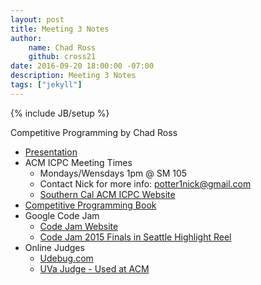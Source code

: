 ```yaml
---
layout: post
title: Meeting 3 Notes
author:
    name: Chad Ross
    github: cross21
date: 2016-09-20 18:00:00 -07:00
description: Meeting 3 Notes
tags: ["jekyll"]
---
```

{% include JB/setup %}



Competitive Programming by Chad Ross

- [Presentation](https://docs.google.com/presentation/d/11G0WFdIcoaTNDihpv2_fxMkcBaJtlcp73vzbVOv-xsg/edit?usp=sharing)
- ACM ICPC Meeting Times
  - Mondays/Wensdays 1pm @ SM 105
  - Contact Nick for more info: potter1nick@gmail.com
  - [Southern Cal ACM ICPC Website](scocalcontest.org)
- [Competitive Programming Book](cpbook.net)
- Google Code Jam
  - [Code Jam Website](https://code.google.com/codejam/)
  - [Code Jam 2015 Finals in Seattle Highlight Reel](https://www.youtube.com/watch?v=6Vx_AWOr_4w)
- Online Judges
  - [Udebug.com](udebug.com)
  - [UVa Judge - Used at ACM](uva.onlinejudge.org)
  
